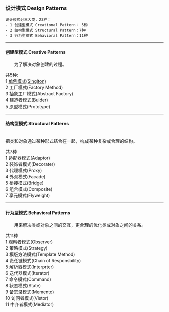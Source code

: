 ### 设计模式 Design Patterns

    设计模式分三大类，23种：
    - 1 创建型模式 Creational Pattern： 5种
    - 2 结构型模式 Structural Pattern：7种
    - 3 行为型模式 Behavioral Pattern：11种
---
#### 创建型模式 Creative Patterns
&nbsp;&nbsp;&nbsp;&nbsp;&nbsp;&nbsp;
为了解决对象创建的过程。   
    
共5种:  
1 [单例模式(Singlton)](./src/Creative/Singleton/singleton.md)  
2 工厂模式(Factory Method)  
3 抽象工厂模式(Abstract Factory)  
4 建造者模式(Buider)  
5 原型模式(Prototype) 

---
#### 结构型模式 Structural Patterns 
&nbsp;&nbsp;&nbsp;&nbsp;&nbsp;&nbsp;   
把类和对象通过某种形式结合在一起，构成某种复杂或合理的结构。
 

共7种  
1 适配器模式(Adaptor)  
2 装饰者模式(Decorater)  
3 代理模式(Proxy)  
4 外观模式(Facade)  
5 桥接模式(Bridge)  
6 组合模式(Composite)  
7 享元模式(Flyweight)  

---    
#### 行为型模式 Behavioral Patterns
&nbsp;&nbsp;&nbsp;&nbsp;&nbsp;&nbsp; 
用来解决类或对象之间的交互，更合理的优化类或对象之间的关系。
    
共11种    
1 观察者模式(Observer)  
2 策略模式(Strategy)  
3 模版方法模式(Template Method)  
4 责任链模式(Chain of Responsbility)   
5 解析器模式(Interprter)   
6 迭代器模式(Iterator)  
7 命令模式(Command)  
8 状态模式(State)  
9 备忘录模式(Memento)   
10 访问者模式(Vistor)  
11 中介者模式(Mediator)  
